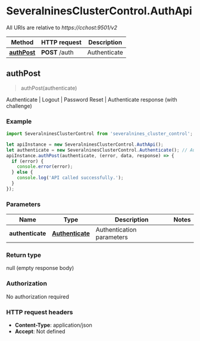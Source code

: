 # SeveralninesClusterControl.AuthApi

All URIs are relative to *https://cchost:9501/v2*

Method | HTTP request | Description
------------- | ------------- | -------------
[**authPost**](AuthApi.md#authPost) | **POST** /auth | Authenticate | Logout | Password Reset | Authenticate response (with challenge)



## authPost

> authPost(authenticate)

Authenticate | Logout | Password Reset | Authenticate response (with challenge)

### Example

```javascript
import SeveralninesClusterControl from 'severalnines_cluster_control';

let apiInstance = new SeveralninesClusterControl.AuthApi();
let authenticate = new SeveralninesClusterControl.Authenticate(); // Authenticate | Authentication parameters
apiInstance.authPost(authenticate, (error, data, response) => {
  if (error) {
    console.error(error);
  } else {
    console.log('API called successfully.');
  }
});
```

### Parameters


Name | Type | Description  | Notes
------------- | ------------- | ------------- | -------------
 **authenticate** | [**Authenticate**](Authenticate.md)| Authentication parameters | 

### Return type

null (empty response body)

### Authorization

No authorization required

### HTTP request headers

- **Content-Type**: application/json
- **Accept**: Not defined

